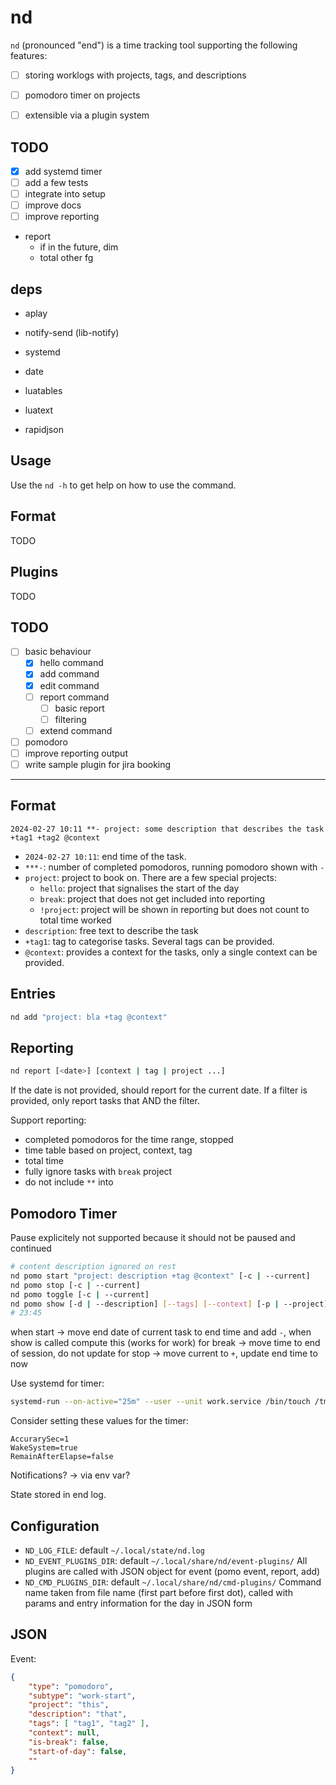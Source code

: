 # nd

`nd` (pronounced "end") is a time tracking tool supporting the following features:

- [ ] storing worklogs with projects, tags, and descriptions
- [ ] pomodoro timer on projects
- [ ] extensible via a plugin system


## TODO

- [x] add systemd timer
- [ ] add a few tests
- [ ] integrate into setup
- [ ] improve docs
- [ ] improve reporting

- report
  - if in the future, dim
  - total other fg

## deps

- aplay
- notify-send (lib-notify)
- systemd

- date
- luatables
- luatext
- rapidjson


## Usage

Use the `nd -h` to get help on how to use the command.

## Format

TODO

## Plugins

TODO

## TODO

- [ ] basic behaviour
  - [x] hello command
  - [x] add command
  - [x] edit command
  - [ ] report command
    - [ ] basic report
    - [ ] filtering
  - [ ] extend command
- [ ] pomodoro
- [ ] improve reporting output
- [ ] write sample plugin for jira booking

---

## Format

```
2024-02-27 10:11 **- project: some description that describes the task +tag1 +tag2 @context
```

- `2024-02-27 10:11`: end time of the task.
- `***-`: number of completed pomodoros, running pomodoro shown with `-`
- `project`: project to book on. There are a few special projects:
  - `hello`: project that signalises the start of the day
  - `break`: project that does not get included into reporting
  - `!project`: project will be shown in reporting but does not count to total time worked
- `description`: free text to describe the task
- `+tag1`: tag to categorise tasks. Several tags can be provided.
- `@context`: provides a context for the tasks, only a single context can be provided.

## Entries

```bash
nd add "project: bla +tag @context"
```

## Reporting

```bash
nd report [<date>] [context | tag | project ...]
```

If the date is not provided, should report for the current date.
If a filter is provided, only report tasks that AND the filter.

Support reporting:

- completed pomodoros for the time range, stopped
- time table based on project, context, tag
- total time
- fully ignore tasks with `break` project
- do not include `**` into

## Pomodoro Timer

Pause explicitely not supported because it should not be paused and continued

```bash
# content description ignored on rest
nd pomo start "project: description +tag @context" [-c | --current]
nd pomo stop [-c | --current]
nd pomo toggle [-c | --current]
nd pomo show [-d | --description] [--tags] [--context] [-p | --project] [--count] [-c | --current] [-t | --type] [-f | --format]
# 23:45
```

when start ->
move end date of current task to end time and add `-`, when show is called compute this (works for
work)
for break -> move time to end of session, do not update
for stop -> move current to `+`, update end time to now


Use systemd for timer:

```bash
systemd-run --on-active="25m" --user --unit work.service /bin/touch /tmp/foo
```

Consider setting these values for the timer:

```
AccurarySec=1
WakeSystem=true
RemainAfterElapse=false
```

Notifications? -> via env var?

State stored in end log.

## Configuration

- `ND_LOG_FILE`: default `~/.local/state/nd.log`
- `ND_EVENT_PLUGINS_DIR`: default `~/.local/share/nd/event-plugins/`
   All plugins are called with JSON object for event (pomo event, report, add)
- `ND_CMD_PLUGINS_DIR`: default `~/.local/share/nd/cmd-plugins/`
   Command name taken from file name (first part before first dot), called with params and entry
   information for the day in JSON form

## JSON

Event:

```json
{
    "type": "pomodoro",
    "subtype": "work-start",
    "project": "this",
    "description": "that",
    "tags": [ "tag1", "tag2" ],
    "context": null,
    "is-break": false,
    "start-of-day": false,
    ""
}
```


